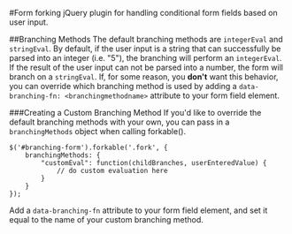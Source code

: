 #Form forking
jQuery plugin for handling conditional form fields based on user input.


##Branching Methods
The default branching methods are `integerEval` and `stringEval`. By default, if the user input is a string that can successfully be parsed into an integer (i.e. "5"), the branching will perform an `integerEval`. If the result of the user input can not be parsed into a number, the form will branch on a `stringEval`. If, for some reason, you **don't** want this behavior, you can override which branching method is used by adding a `data-branching-fn: <branchingmethodname>` attribute to your form field element.

###Creating a Custom Branching Method
If you'd like to override the default branching methods with your own, you can pass in a `branchingMethods` object when calling forkable().

````
$('#branching-form').forkable('.fork', {
    branchingMethods: {
        "customEval": function(childBranches, userEnteredValue) {
            // do custom evaluation here
        }
    }
});
````

Add a `data-branching-fn` attribute to your form field element, and set it equal to the name of your custom branching method.
